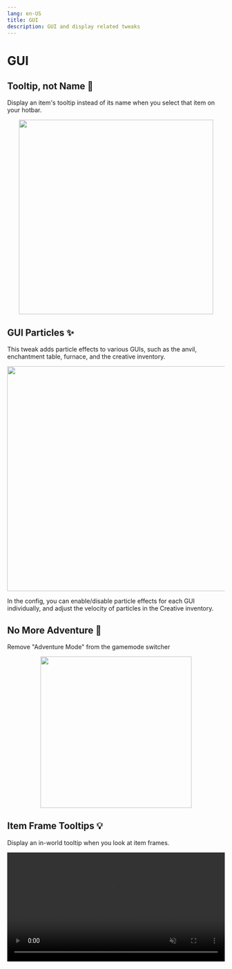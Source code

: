 ```yaml
---
lang: en-US
title: GUI
description: GUI and display related tweaks
---
```


# GUI

##  Tooltip, not Name 💬 <Badge type="tip" text="^0.8.0" />

Display an item's tooltip instead of its name when you select that item on your hotbar.

<img style="display: block; margin-left: auto; margin-right: auto;" src="/images/tooltip_not_name.png" width="450">

## GUI Particles ✨ <Badge type="tip" text="^0.4.15" />

This tweak adds particle effects to various GUIs, such as the anvil, enchantment table, furnace, and the creative inventory.

<img style="display: block; margin-left: auto; margin-right: auto;" src="/images/gui_particles.webp" width="520">

In the config, you can enable/disable particle effects for each GUI individually, and adjust the velocity of particles in the Creative inventory.

## No More Adventure 🏹 <Badge type="tip" text="^0.4.15" />

Remove "Adventure Mode" from the gamemode switcher

<img style="display: block; margin-left: auto; margin-right: auto;" src="/images/gamemode-switcher.png" width="350">

## Item Frame Tooltips 💡 <Badge type="tip" text="^0.4.4" />

Display an in-world tooltip when you look at item frames.

<video style="display: block; margin-left: auto; margin-right: auto; max-width: 100%;" width="520" muted autoplay loop>
  <source src="/videos/tooltips_with_secrets.webm" type="video/mp4">
  Your browser does not support the video tag.
</video>


